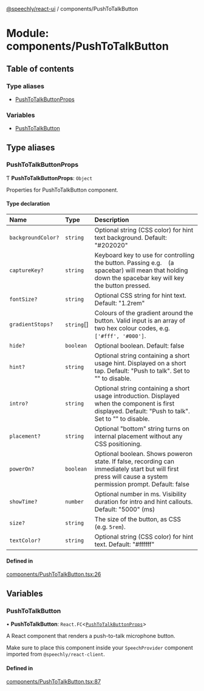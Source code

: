 [@speechly/react-ui](../README.md) / components/PushToTalkButton

# Module: components/PushToTalkButton

## Table of contents

### Type aliases

- [PushToTalkButtonProps](components_PushToTalkButton.md#pushtotalkbuttonprops)

### Variables

- [PushToTalkButton](components_PushToTalkButton.md#pushtotalkbutton)

## Type aliases

### PushToTalkButtonProps

Ƭ **PushToTalkButtonProps**: `Object`

Properties for PushToTalkButton component.

#### Type declaration

| Name | Type | Description |
| :------ | :------ | :------ |
| `backgroundColor?` | `string` | Optional string (CSS color) for hint text background. Default: "#202020" |
| `captureKey?` | `string` | Keyboard key to use for controlling the button. Passing e.g. ` ` (a spacebar) will mean that holding down the spacebar key will key the button pressed. |
| `fontSize?` | `string` | Optional CSS string for hint text. Default: "1.2rem" |
| `gradientStops?` | `string`[] | Colours of the gradient around the button. Valid input is an array of two hex colour codes, e.g. `['#fff', '#000']`. |
| `hide?` | `boolean` | Optional boolean. Default: false |
| `hint?` | `string` | Optional string containing a short usage hint. Displayed on a short tap. Default: "Push to talk". Set to "" to disable. |
| `intro?` | `string` | Optional string containing a short usage introduction. Displayed when the component is first displayed. Default: "Push to talk". Set to "" to disable. |
| `placement?` | `string` | Optional "bottom" string turns on internal placement without any CSS positioning. |
| `powerOn?` | `boolean` | Optional boolean. Shows poweron state. If false, recording can immediately start but will first press will cause a system permission prompt. Default: false |
| `showTime?` | `number` | Optional number in ms. Visibility duration for intro and hint callouts. Default: "5000" (ms) |
| `size?` | `string` | The size of the button, as CSS (e.g. `5rem`). |
| `textColor?` | `string` | Optional string (CSS color) for hint text. Default: "#ffffff" |

#### Defined in

[components/PushToTalkButton.tsx:26](https://github.com/speechly/react-ui/blob/bb575c3/src/components/PushToTalkButton.tsx#L26)

## Variables

### PushToTalkButton

• **PushToTalkButton**: `React.FC`<[`PushToTalkButtonProps`](components_PushToTalkButton.md#pushtotalkbuttonprops)\>

A React component that renders a push-to-talk microphone button.

Make sure to place this component inside your `SpeechProvider` component imported from `@speechly/react-client`.

#### Defined in

[components/PushToTalkButton.tsx:87](https://github.com/speechly/react-ui/blob/bb575c3/src/components/PushToTalkButton.tsx#L87)
